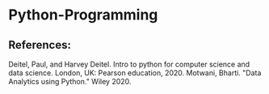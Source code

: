# Python-Programming

## References:
Deitel, Paul, and Harvey Deitel. Intro to python for computer science and data science. London, UK: Pearson education, 2020. 
Motwani, Bharti. "Data Analytics using Python." Wiley 2020.
